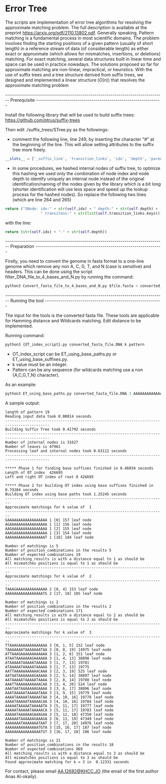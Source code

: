 # Error Tree 
The scripts are implementation of error tree algorithms for resolving the approximate matching problem. The full description is available at the preprint https://arxiv.org/pdf/2110.13802.pdf. 
Generally speaking, Pattern matching is a fundamental process in most scientific domains. The problem involves finding the starting positions of a given pattern (usually of short length) in a reference stream of data (of considerable length) as either exact or approximate (which allows for mismatches, insertions, or deletions) matching. For exact matching, several data structures built in linear time and space can be used in practice nowadays. The solutions proposed so far for approximate matching are non-linear, impractical, or heuristics. With the use of suffix trees and a tree structure derived from suffix trees, we designed and implemented a linear structure ($O(n)$) that resolves the approximate matching problem


-------------------------------------------------------------------------------- Prerequisite ---------------------------------------------------------------

Install the following library that will be used to build suffix trees:
https://github.com/ptrus/suffix-trees 

Then edit ./suffix_trees/STree.py as the followings:

- comment the following line, line 249, by inserting the character "#" at the beginning of the line. This will allow setting attributes to the suffix tree more freely.
```python
__slots__ = ['_suffix_link', 'transition_links', 'idx', 'depth', 'parent', 'generalized_idxs']
```

- In some procedures, we hashed internal nodes of suffix tree, to optimize this hashing we used only the combination of node index and node depth to identify uniquely an internal node instead of the original identification/naming of the nodes given by the library which is a bit long (shorter identification will use less space and speed up the lookup process for the hashed nodes). So replace the following two lines (which are line 264 and 265) 
```python
return ("SNode: idx:" + str(self.idx) + " depth:" + str(self.depth) +
                " transitons:" + str(list(self.transition_links.keys())))
```
with the line:
```python
return (str(self.idx) + "-" + str(self.depth))
```

-------------------------------------------------------------------------------- Preparation ----------------------------------------------------------------

Firstly, you need to convert the genome in fasta format to a one-line genome which remove any non A, C, G, T, and N (case is sensitive) and headers. This can be done using the script filter_DNA_file_to_4_bases_and_N.py by running the command:

```python
python3 Convert_fasta_file_to_4_bases_and_N.py $file.fasta > converted_fasta_file.DNA
```
-------------------------------------------------------------------------------- Running the tool -----------------------------------------------------------

The input for the tools is the converted fasta file. These tools are applicable for Hamming distance and Wildcards matching. Edit distance to be implemented.  

Running command:
```python
python3 {OT_index_script}.py converted_fasta_file.DNA k pattern 
```

- OT_index_script can be ET_using_base_paths.py or ET_using_base_suffixes.py.
- k value must be an integer.
- Pattern can be any sequence (for wildcards matching use a non {A,C,G,T,N} character).

As an example:
```python
python3 ET_using_base_paths.py converted_fasta_file.DNA 3 AAAAAAAAAAAAAAAAAAA
```

A sample output:
```
length of pattern 19
Reading input data took 0.00014 seconds
------------------------------------------------------------------------------------------
Building Suffix Tree took 0.41792 seconds
------------------------------------------------------------------------------------------
Number of internal nodes is 31627
Number of leaves is 47961
Processing leaf and internal nodes took 0.63112 seconds
------------------------------------------------------------------------------------------

***** Phase 1 for finding base suffixes finished in 0.46034 seconds
Length of OT index  426695
Left and right OT index of root 0 426695

***** Phase 2 for building OT index using base suffixes finished in 0.79204 seconds
Building OT index using base paths took 1.25245 seconds
------------------------------------------------------------------------
Approximate matchings for k value of  1
------------------------------------------------------------------------
GAAAAAAAAAAAAAAAAAA 1 [0] 157 leaf node
AGAAAAAAAAAAAAAAAAA 1 [1] 156 leaf node
AAGAAAAAAAAAAAAAAAA 1 [2] 155 leaf node
AAAGAAAAAAAAAAAAAAA 1 [3] 154 leaf node
AAAAAAAAAAAAAAAAAAT 1 [18] 184 leaf node

Number of matchings is 5
Number of position_combinations in the results 5
Number of expected combinations 19
All matching_results is with a distance equal to 1 as should be
All mismatches positions is equal to 1 as should be
------------------------------------------------------------------------
Approximate matchings for k value of  2
------------------------------------------------------------------------
TAAAGAAAAAAAAAAAAAA 2 [0, 4] 153 leaf node
AAAAAAAAAAAAAAAAATG 2 [17, 18] 185 leaf node

Number of matchings is 2
Number of position_combinations in the results 2
Number of expected combinations 171
All matching_results is with a distance equal to 2 as should be
All mismatches positions is equal to 2 as should be
------------------------------------------------------------------------
Approximate matchings for k value of  3
------------------------------------------------------------------------
TTAAAGAAAAAAAAAAAAA 3 [0, 1, 5] 152 leaf node
TAAAAAAATAAAAAAATAA 3 [0, 8, 19] 14975 leaf node
ATTAAAGAAAAAAAAAAAA 3 [1, 2, 6] 151 leaf node
ATAATAAAAAAAGAAAAAA 3 [1, 4, 13] 38898 leaf node
ATAAAAATAAAAATAAAAA 3 [1, 7, 13] 19781
ATAAAAATAAAAATAAAAA 3 [1, 7, 13] 19775
AATTAAAAAAAAAAACAAA 3 [2, 3, 19] 525 leaf node
AATAATAAAAAAAGAAAAA 3 [2, 5, 14] 38897 leaf node
AATAAAAATAAAAATAAAA 3 [2, 8, 14] 19780 leaf node
AAATTAAAAAAAAAAACAA 3 [3, 4, 20] 524 leaf node
AAATAATAAAAAAAGAAAA 3 [3, 6, 17] 38896 leaf node
AAATAAAAATAAAAATAAA 3 [3, 9, 15] 19779 leaf node
AAAATAAAAATAAAAATAA 3 [4, 10, 16] 19778 leaf node
AAAATAAAAATAAAAACAA 3 [4, 10, 16] 19784 leaf node
AAAAATAAAAATAAAAATA 3 [5, 11, 17] 19777 leaf node
AAAAATAAAAATAAAAACA 3 [5, 11, 17] 19783 leaf node
AAAAATAAAAAAGAAAGAA 3 [5, 12, 18] 47350 leaf node
AAAAAATAAAAAAGAAAGA 3 [6, 13, 19] 47349 leaf node
AAAAAAATAAAAAAATAAT 3 [7, 17, 20] 14976 leaf node
AAAAAAAAAAAAAAATGTA 3 [15, 16, 17] 187 leaf node
AAAAAAAAAAAAAAAATGT 3 [16, 17, 18] 186 leaf node

Number of matchings is 21
Number of position_combinations in the results 18
Number of expected combinations 969
All matching_results is with a distance equal to 3 as should be
All mismatches positions is equal to 3 as should be
Found approximate matching for k = 3 in  0.12331 seconds

```


For contact, please email AA.12682@KHCC.JO (the email of the first author Anas Al-okaily).
